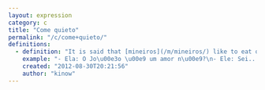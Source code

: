 ```yaml
---
layout: expression
category: c
title: "Come quieto"
permalink: "/c/come+quieto/"
definitions:
  - definition: "It is said that [mineiros](/m/mineiros/) like to eat quietly. While the literal translation makes no sense, after a brief explanation you will find this expression very useful.\n\nSome say that mineiros are a very simple and humble people, and sometimes they don't try to show off their own qualities. While a mineiro may be a rocket scientist, probably he will say only \"I'm just good with numbers... wanna eat a p\u00e3o-de-queijo\"? The mineiro people are very amiable, friendly and extremely modest.\n\nThat's way some say they like to eat quietly. On the other hand, this expression started being used in other situations too. Like when in your group of friends, one of them gets laid with all the girls, but doesn't tell anyone. You can say that he is a \"come quieto\", or that \"ele come quieto\"."
    example: "- Ela: O Jo\u00e3o \u00e9 um amor n\u00e9?\n- Ele: Sei... ele \u00e9 o maior come quieto, isso sim! (probably he has already been friend-zoned)"
    created: "2012-08-30T20:21:56"
    author: "kinow"
---
```


